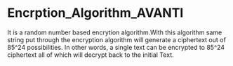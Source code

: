# Encrption_Algorithm_AVANTI
It is a random number based encrytion algorithm.With this algorithm same string put through the encryption algorithm will generate a ciphertext out of 85^24 possibilities. In other words, a single text can be encrypted to 85^24 ciphertext all of which will decrypt back to the initial Text.
